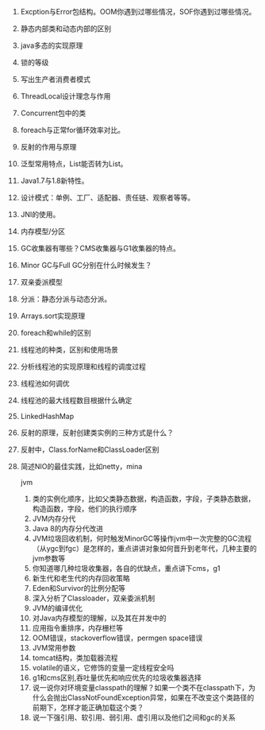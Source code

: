 1. Excption与Error包结构。OOM你遇到过哪些情况，SOF你遇到过哪些情况。

2. 静态内部类和动态内部的区别

3. java多态的实现原理

4. 锁的等级

5. 写出生产者消费者模式

6. ThreadLocal设计理念与作用

7. Concurrent包中的类

8. foreach与正常for循环效率对比。

9. 反射的作用与原理

10. 泛型常用特点，List<String>能否转为List<Object>。

11. Java1.7与1.8新特性。

12. 设计模式：单例、工厂、适配器、责任链、观察者等等。

13. JNI的使用。

14. 内存模型/分区

15. GC收集器有哪些？CMS收集器与G1收集器的特点。

16. Minor GC与Full GC分别在什么时候发生？

17. 双亲委派模型

18. 分派：静态分派与动态分派。

19. Arrays.sort实现原理

20. foreach和while的区别

21. 线程池的种类，区别和使用场景

22. 分析线程池的实现原理和线程的调度过程
23. 线程池如何调优
24. 线程池的最大线程数目根据什么确定
25. LinkedHashMap
26. 反射的原理，反射创建类实例的三种方式是什么？
27. 反射中，Class.forName和ClassLoader区别
28. 简述NIO的最佳实践，比如netty，mina


jvm

1. 类的实例化顺序，比如父类静态数据，构造函数，字段，子类静态数据，构造函数，字段，他们的执行顺序
2. JVM内存分代
3. Java 8的内存分代改进
4. JVM垃圾回收机制，何时触发MinorGC等操作jvm中一次完整的GC流程（从ygc到fgc）是怎样的，重点讲讲对象如何晋升到老年代，几种主要的jvm参数等
5. 你知道哪几种垃圾收集器，各自的优缺点，重点讲下cms，g1
6. 新生代和老生代的内存回收策略
7. Eden和Survivor的比例分配等
9. 深入分析了Classloader，双亲委派机制
10. JVM的编译优化
11. 对Java内存模型的理解，以及其在并发中的
12. 应用指令重排序，内存栅栏等
13. OOM错误，stackoverflow错误，permgen space错误
14. JVM常用参数
15. tomcat结构，类加载器流程
16. volatile的语义，它修饰的变量一定线程安全吗
17. g1和cms区别,吞吐量优先和响应优先的垃圾收集器选择
18. 说一说你对环境变量classpath的理解？如果一个类不在classpath下，为什么会抛出ClassNotFoundException异常，如果在不改变这个类路径的前期下，怎样才能正确加载这个类？
19. 说一下强引用、软引用、弱引用、虚引用以及他们之间和gc的关系